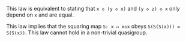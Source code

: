 This law is equivalent to stating that `x ◇ (y ◇ x)` and `(y ◇ z) ◇ x` only depend on `x` and are equal.

This law implies that the squaring map `S: x ↦ x◇x` obeys `S(S(S(x))) = S(S(x))`.  This law cannot hold in a non-trivial quasigroup.
